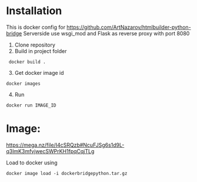 #  Installation

This is docker config for https://github.com/ArtNazarov/htmlbuilder-python-bridge
Serverside use wsgi_mod and Flask as reverse proxy with port 8080


1. Clone repository
2. Build in project folder

```
 docker build .
```

3. Get docker image id

```
docker images
```

4. Run

```
docker run IMAGE_ID
```

# Image:

https://mega.nz/file/I4cSRQzb#NcuFJSg6s1d9L-q3lmK3mfvjwecSWPrKH1fpqCqjTLg

Load to docker using

```
docker image load -i dockerbridgepython.tar.gz
```
